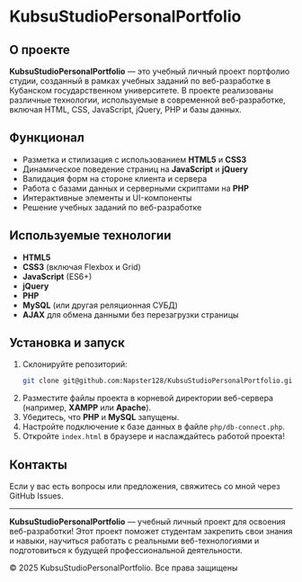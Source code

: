 # KubsuStudioPersonalPortfolio

## О проекте
**KubsuStudioPersonalPortfolio** — это учебный личный проект портфолио студии, созданный в рамках учебных заданий по веб-разработке в Кубанском государственном университете. В проекте реализованы различные технологии, используемые в современной веб-разработке, включая HTML, CSS, JavaScript, jQuery, PHP и базы данных.

## Функционал
- Разметка и стилизация с использованием **HTML5** и **CSS3**
- Динамическое поведение страниц на **JavaScript** и **jQuery**
- Валидация форм на стороне клиента и сервера
- Работа с базами данных и серверными скриптами на **PHP**
- Интерактивные элементы и UI-компоненты
- Решение учебных заданий по веб-разработке

## Используемые технологии
- **HTML5**
- **CSS3** (включая Flexbox и Grid)
- **JavaScript** (ES6+)
- **jQuery**
- **PHP**
- **MySQL** (или другая реляционная СУБД)
- **AJAX** для обмена данными без перезагрузки страницы

## Установка и запуск
1. Склонируйте репозиторий:
   ```sh
   git clone git@github.com:Napster128/KubsuStudioPersonalPortfolio.git
   ```
2. Разместите файлы проекта в корневой директории веб-сервера (например, **XAMPP** или **Apache**).
3. Убедитесь, что **PHP** и **MySQL** запущены.
4. Настройте подключение к базе данных в файле `php/db-connect.php`.
5. Откройте `index.html` в браузере и наслаждайтесь работой проекта!

## Контакты
Если у вас есть вопросы или предложения, свяжитесь со мной через GitHub Issues.

---

**KubsuStudioPersonalPortfolio** — учебный личный проект для освоения веб-разработки! Этот проект поможет студентам закрепить свои знания и навыки, научиться работать с реальными веб-технологиями и подготовиться к будущей профессиональной деятельности.

© 2025 KubsuStudioPersonalPortfolio. Все права защищены